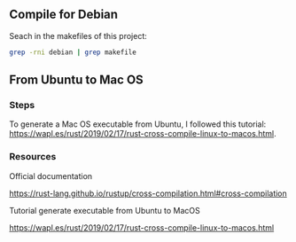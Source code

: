 ## Compile for Debian

Seach in the makefiles of this project:

```bash
grep -rni debian | grep makefile
```

## From Ubuntu to Mac OS

### Steps

To generate a Mac OS executable from Ubuntu, I followed this tutorial: <https://wapl.es/rust/2019/02/17/rust-cross-compile-linux-to-macos.html>.

### Resources

Official documentation

<https://rust-lang.github.io/rustup/cross-compilation.html#cross-compilation>


Tutorial generate executable from Ubuntu to MacOS

<https://wapl.es/rust/2019/02/17/rust-cross-compile-linux-to-macos.html>

